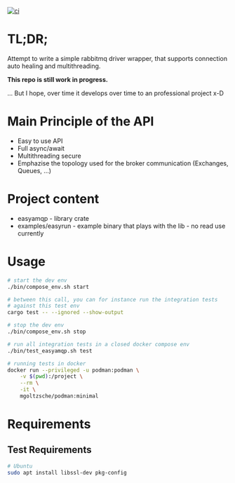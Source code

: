 [![ci](https://github.com/OkieOth/easyamqp/actions/workflows/test.yml/badge.svg)](https://github.com/OkieOth/easyamqp/actions/workflows/test.yml)

# TL;DR;

Attempt to write a simple rabbitmq driver wrapper, that supports connection
auto healing and multithreading.

**This repo is still work in progress.**

... But I hope, over time it develops over time to an professional project x-D

# Main Principle of the API
* Easy to use API
* Full async/await
* Multithreading secure
* Emphazise the topology used for the broker communication (Exchanges, Queues, ...)


# Project content
* easyamqp - library crate
* examples/easyrun - example binary that plays with the lib - no read use currently

# Usage

```bash
# start the dev env
./bin/compose_env.sh start

# between this call, you can for instance run the integration tests
# against this test env
cargo test -- --ignored --show-output

# stop the dev env
./bin/compose_env.sh stop

# run all integration tests in a closed docker compose env
./bin/test_easyamqp.sh test

# running tests in docker
docker run --privileged -u podman:podman \
    -v $(pwd):/project \
    --rm \
    -it \
    mgoltzsche/podman:minimal

```

# Requirements

## Test Requirements
```bash
# Ubuntu
sudo apt install libssl-dev pkg-config
```